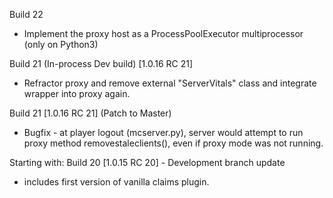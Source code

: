 Build 22
- Implement the proxy host as a ProcessPoolExecutor multiprocessor (only on Python3)

Build 21 (In-process Dev build) [1.0.16 RC 21]
- Refractor proxy and remove external "ServerVitals" class and integrate wrapper into proxy again.

Build 21 [1.0.16 RC 21]  (Patch to Master)
- Bugfix - at player logout (mcserver.py), server would attempt to run
 proxy method removestaleclients(), even if proxy mode was not running.

Starting with:
Build 20 [1.0.15 RC 20] - Development branch update
- includes first version of vanilla claims plugin.

